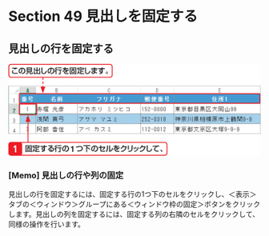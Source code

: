 # Section 49 見出しを固定する

## 見出しの行を固定する

![](001.png)

### [Memo] 見出しの行や列の固定

見出しの行を固定するには、固定する行の1つ下のセルをクリックし、＜表示＞タブの＜ウィンドウ＞グループにある＜ウィンドウ枠の固定＞ボタンをクリックします。見出しの列を固定するには、固定する列の右隣のセルをクリックして、同様の操作を行います。
